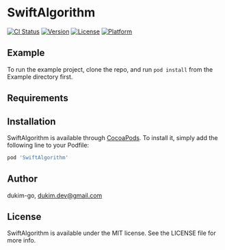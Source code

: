 # SwiftAlgorithm

[![CI Status](https://img.shields.io/travis/dukim-go/SwiftAlgorithm.svg?style=flat)](https://travis-ci.org/dukim-go/SwiftAlgorithm)
[![Version](https://img.shields.io/cocoapods/v/SwiftAlgorithm.svg?style=flat)](https://cocoapods.org/pods/SwiftAlgorithm)
[![License](https://img.shields.io/cocoapods/l/SwiftAlgorithm.svg?style=flat)](https://cocoapods.org/pods/SwiftAlgorithm)
[![Platform](https://img.shields.io/cocoapods/p/SwiftAlgorithm.svg?style=flat)](https://cocoapods.org/pods/SwiftAlgorithm)

## Example

To run the example project, clone the repo, and run `pod install` from the Example directory first.

## Requirements

## Installation

SwiftAlgorithm is available through [CocoaPods](https://cocoapods.org). To install
it, simply add the following line to your Podfile:

```ruby
pod 'SwiftAlgorithm'
```

## Author

dukim-go, dukim.dev@gmail.com

## License

SwiftAlgorithm is available under the MIT license. See the LICENSE file for more info.
